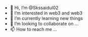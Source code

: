 - 👋 Hi, I’m @Skssaidul02
- 👀 I’m interested in web3 and web3
- 🌱 I’m currently learning new things 
- 💞️ I’m looking to collaborate on ...
- 📫 How to reach me ...

<!---
Skssaidul02/Skssaidul02 is a ✨ special ✨ repository because its `README.md` (this file) appears on your GitHub profile.
You can click the Preview link to take a look at your changes.
--->
